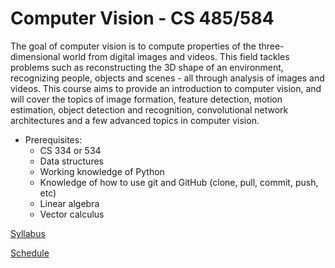 Computer Vision - CS 485/584
=====


The goal of computer vision is to compute properties of the three-dimensional world from digital images and videos. This field tackles problems such as reconstructing the 3D shape of an environment, recognizing people, objects and scenes - all through analysis of images and videos. This course aims to provide an introduction to computer vision, and will cover the topics of image formation, feature detection, motion estimation, object detection and recognition, convolutional network architectures and a few advanced topics in computer vision.


* Prerequisites:
  *  CS 334 or 534
  *  Data structures
  *  Working knowledge of Python
  *  Knowledge of how to use git and GitHub (clone, pull, commit, push, etc)
  *  Linear algebra
  *  Vector calculus


[Syllabus](docs/syllabus.md)

[Schedule](https://docs.google.com/spreadsheets/d/1fgzdYqfnL_1Y7nTUSo3l4l1kaUjB9e-9C3BsOoIY8EI/edit?usp=sharing)
